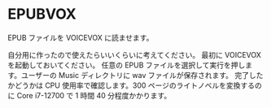 # EPUBVOX

EPUB ファイルを VOICEVOX に読ませます。

自分用に作ったので使えたらいいくらいに考えてください。
最初に VOICEVOX を起動しておいてください。
任意の EPUB ファイルを選択して実行を押します。ユーザーの Music ディレクトリに wav ファイルが保存されます。
完了したかどうかは CPU 使用率で確認します。300 ページのライトノベルを変換するのに Core i7-12700 で 1 時間 40 分程度かかります。
